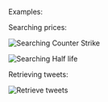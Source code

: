 Examples:

Searching prices:

![Searching Counter Strike](https://i.imgur.com/wsmYsXP.png)

![Searching Half life](https://i.imgur.com/qwpsNCI.png)

Retrieving tweets:

![Retrieve tweets](https://i.imgur.com/tl2xYhG.png)

